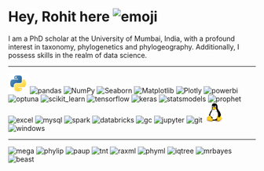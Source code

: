 # Hey, Rohit here <img src="https://media.tenor.com/Duk1hRXLi38AAAAi/long-livethe-blob-eyes-rolling.gif" width="50" height="50" alt="emoji"/>

I am a PhD scholar at the University of Mumbai, India, with a profound interest in taxonomy, phylogenetics and phylogeography. Additionally, I possess skills in the realm of data science.

***
<p align="left"> 
</a> <img src="https://raw.githubusercontent.com/devicons/devicon/master/icons/python/python-original.svg" width="40" height="40" alt="python"/> 
</a> <img src="https://upload.wikimedia.org/wikipedia/commons/thumb/2/22/Pandas_mark.svg/1200px-Pandas_mark.svg.png" width="40" height="40" alt="pandas"/>
</a> <img src="https://seeklogo.com/images/N/numpy-logo-479C24EC79-seeklogo.com.png" width="40" height="40" alt="NumPy"/>
</a> <img src="https://i1.wp.com/cmdlinetips.com/wp-content/uploads/2020/09/Seaborn_logo.png?resize=234%2C246&ssl=1" width="40" height="40" alt="Seaborn"/>
</a> <img src="https://upload.wikimedia.org/wikipedia/commons/thumb/0/01/Created_with_Matplotlib-logo.svg/2048px-Created_with_Matplotlib-logo.svg.png" width="40" height="40" alt="Matplotlib"/> 
</a> <img src="https://cdn.icon-icons.com/icons2/2699/PNG/512/plot_ly_logo_icon_168902.png" width="40" height="40" alt="Plotly"/>
</a> <img src="https://static.wikia.nocookie.net/logopedia/images/8/8c/Kisspng-power-bi-business-intelligence-microsoft-azure-mic-office-365-d-nieuwe-cloud-omgeving-dynamics-on-5be7b365088c80.991032501541911397035.png/revision/latest?cb=20200213050332" width="40" height="40" alt="powerbi"/>
</a> <img src="https://avatars.githubusercontent.com/u/57251745?s=280&v=4" width="40" height="40" alt="optuna"/>
</a> <img src="https://upload.wikimedia.org/wikipedia/commons/0/05/Scikit_learn_logo_small.svg" width="50" height="50" alt="scikit_learn"/>
</a> <img src="https://www.vectorlogo.zone/logos/tensorflow/tensorflow-icon.svg" width="40" height="40" alt="tensorflow"/>
</a> <img src="https://upload.wikimedia.org/wikipedia/commons/thumb/a/ae/Keras_logo.svg/2048px-Keras_logo.svg.png" width="40" height="40" alt="keras"/>
</a> <img src="https://www.statsmodels.org/stable/_images/statsmodels-logo-v2-no-text.svg" width="30" height="40" alt="statsmodels"/>
</a> <img src="https://forecastr-io.herokuapp.com/static/img/facebook_prophet_icon.png" width="40" height="40" alt="prophet"/>
</a> <img src="https://upload.wikimedia.org/wikipedia/commons/thumb/7/73/Microsoft_Excel_2013-2019_logo.svg/1200px-Microsoft_Excel_2013-2019_logo.svg.png" width="40" height="40" alt="excel"/>
</a> <img src="https://logowik.com/content/uploads/images/mysql8604.logowik.com.webp" width="40" height="40" alt="mysql"/>
</a> <img src="https://www.zartis.com/wp-content/uploads/2021/12/apache-spark-logo-e1638964493910.png" width="40" height="40" alt="spark"/>
</a> <img src="https://cdn.freelogovectors.net/wp-content/uploads/2023/04/databrickslogo-freelogovectors.net_.png" width="35" height="35" alt="databricks"/>
</a> <img src="https://upload.wikimedia.org/wikipedia/commons/thumb/d/d0/Google_Colaboratory_SVG_Logo.svg/1280px-Google_Colaboratory_SVG_Logo.svg.png" width="50" height="40" alt="gc"/>
</a> <img src="https://www.svgrepo.com/show/373718/jupyter.svg" width="40" height="40" alt="jupyter"/>
</a> <img src="https://www.vectorlogo.zone/logos/git-scm/git-scm-icon.svg" width="40" height="40" alt="git"/>
</a> <img src="https://raw.githubusercontent.com/devicons/devicon/master/icons/linux/linux-original.svg" width="40" height="40" alt="linux"/>
</a> <img src="https://www.svgrepo.com/show/303223/microsoft-windows-22-logo.svg" width="40" height="35" alt="windows"/>
</a> </p>

***
<p align="left"> 
</a> <img src="https://miro.medium.com/v2/resize:fit:512/1*poXP6gQijdU2F5gBIaBlGQ.jpeg" width="40" height="40" alt="mega"/>
</a> <img src="https://home.cc.umanitoba.ca/~psgendb/doc/Phylip/phylip.gif" width="40" height="40" alt="phylip"/>
</a> <img src="https://www.sc.fsu.edu/images/paup2.jpg" width="40" height="35" alt="paup"/>
</a> <img src="https://yt3.googleusercontent.com/ytc/AIdro_lzfk8OZGctY5JEe0X7r2-JQ3xnoXqC7-VppFVVIFGM0w=s900-c-k-c0x00ffffff-no-rj" width="40" height="35" alt="tnt"/>
</a> <img src="https://pbs.twimg.com/profile_images/1323261572203089920/DfAzFKVd_400x400.jpg" width="35" height="35" alt="raxml"/>
</a> <img src="https://www.france-genomique.org/wp-content/uploads/2019/04/atgc_logo.jpg" width="40" height="35" alt="phyml"/>
</a> <img src="https://encrypted-tbn0.gstatic.com/images?q=tbn:ANd9GcQXYfxwM09dutbGOSvWpRppZ5aRod4n-dZ0lw&s" width="40" height="35" alt="iqtree"/>
</a> <img src="https://encrypted-tbn0.gstatic.com/images?q=tbn:ANd9GcQHGKWNUvOikbu0Ca1V5F0oD5VwnGu8_9OrWg&s" width="35" height="35" alt="mrbayes"/>
</a> <img src="https://beast.community/images/beast-medium.png" width="35" height="40" alt="beast"/>
</a> </p>
